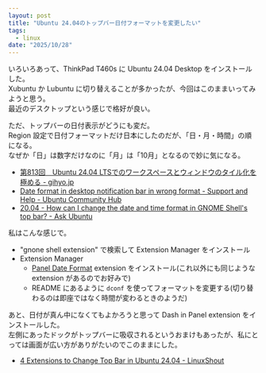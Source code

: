 ```yaml
---
layout: post
title: "Ubuntu 24.04のトップバー日付フォーマットを変更したい"
tags:
  - linux
date: "2025/10/28"
---
```


いろいろあって、ThinkPad T460s に Ubuntu 24.04 Desktop をインストールした。  
Xubuntu か Lubuntu に切り替えることが多かったが、今回はこのままいってみようと思う。  
最近のデスクトップという感じで格好が良い。

ただ、トップバーの日付表示がどうにも変だ。  
Region 設定で日付フォーマットだけ日本にしたのだが、「日・月・時間」の順になる。  
なぜか「日」は数字だけなのに「月」は「10月」となるので妙に気になる。

* [第813回　Ubuntu 24.04 LTSでのワークスペースとウィンドウのタイル化を極める - gihyo.jp](https://gihyo.jp/admin/serial/01/ubuntu-recipe/0813)
* [Date format in desktop notification bar in wrong format - Support and Help - Ubuntu Community Hub](https://discourse.ubuntu.com/t/date-format-in-desktop-notification-bar-in-wrong-format/51310)
* [20.04 - How can I change the date and time format in GNOME Shell's top bar? - Ask Ubuntu](https://askubuntu.com/questions/1345507/how-can-i-change-the-date-and-time-format-in-gnome-shells-top-bar)

私はこんな感じで。

* "gnone shell extension" で検索して Extension Manager をインストール
* Extension Manager
  * [Panel Date Format](https://github.com/KEIII/gnome-shell-panel-date-format) extension をインストール(これ以外にも同じような extension があるのでお好みで)
  * README にあるように `dconf` を使ってフォーマットを変更する(切り替わるのは即座ではなく時間が変わるときのようだ)

あと、日付が真ん中になくてもよかろうと思って Dash in Panel extension をインストールした。  
左側にあったドックがトップバーに吸収されるというおまけもあったが、私にとっては画面が広い方がありがたいのでこのままにした。

* [4 Extensions to Change Top Bar in Ubuntu 24.04 - LinuxShout](https://linux.how2shout.com/4-extensions-to-change-top-bar-in-ubuntu-24-04/)
